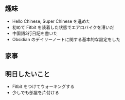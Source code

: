 ## 趣味
- Hello Chinese, Super Chinese を進めた
- 初めて Fitbit を装着した状態でエアロバイクを漕いだ
- 中国語3行日記を書いた
- Obsidian のデイリーノートに関する基本的な設定をした
## 家事

## 明日したいこと
- Fitbit をつけてウォーキングする
- 少しでも部屋を片付ける
